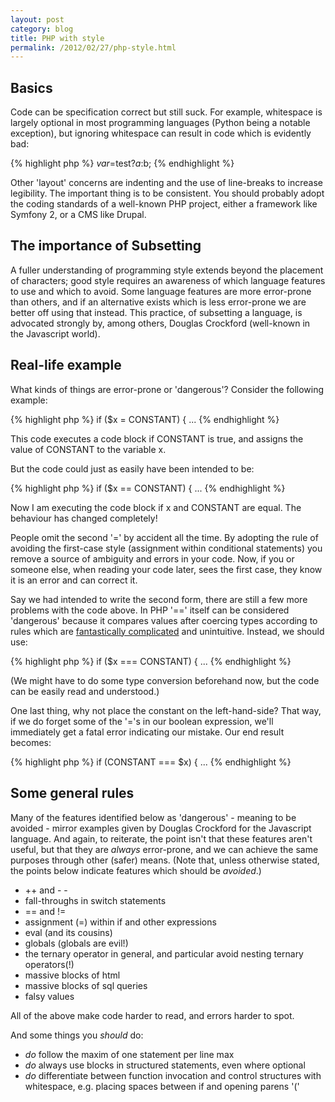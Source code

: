 ```yaml
---
layout: post
category: blog
title: PHP with style
permalink: /2012/02/27/php-style.html
---
```


Basics
-------------

Code  can be specification correct but still suck. For example, whitespace is largely optional in most programming languages (Python being a notable exception), but ignoring whitespace can result in code which is evidently bad:

{% highlight php %}
$var=$test?$a:$b;
{% endhighlight %}

Other 'layout' concerns are indenting and the use of line-breaks to increase legibility. The important thing is to be consistent. You should probably adopt the coding standards of a well-known PHP project, either a framework like Symfony 2, or a CMS like Drupal.

The importance of Subsetting
----------------------------

A fuller understanding of programming style extends beyond the placement of characters; good style requires an awareness of which language features to use and which to avoid. Some language features are more error-prone than others, and if an alternative exists which is less error-prone we are better off using that instead. This practice, of subsetting a language, is advocated strongly by, among others, Douglas Crockford (well-known in the Javascript world).

Real-life example
-----------------

What kinds of things are error-prone or 'dangerous'? Consider the following example:

{% highlight php %}
if ($x = CONSTANT) { ...
{% endhighlight %}

This code executes a code block if CONSTANT is true, and assigns the value of CONSTANT to the variable x.

But the code could just as easily have been intended to be:

{% highlight php %}
if ($x == CONSTANT) { ...
{% endhighlight %}

Now I am executing the code block if x and CONSTANT are equal. The behaviour has changed completely!

People omit the second '=' by accident all the time. By adopting the rule of avoiding the first-case style (assignment within conditional statements) you remove a source of ambiguity and errors in your code. Now, if you or someone else, when reading your code later, sees the first case, they know it is an error and can correct it.

Say we had intended to write the second form, there are still a few more problems with the code above. In PHP '==' itself can be considered 'dangerous' because it compares values after coercing types according to rules which are [fantastically complicated](http://www.php.net/manual/en/types.comparisons.php) and unintuitive. Instead, we should use:

{% highlight php %}
if ($x === CONSTANT) { ...
{% endhighlight %}

(We might have to do some type conversion beforehand now, but the code can be easily read and understood.)

One last thing, why not place the constant on the left-hand-side? That way, if we do forget some of the '='s in our boolean expression, we'll immediately get a fatal error indicating our mistake. Our end result becomes:

{% highlight php %}
if (CONSTANT === $x) { ...
{% endhighlight %}

Some general rules
------------------

Many of the features identified below as 'dangerous' - meaning to be avoided - mirror examples given by Douglas Crockford for the Javascript language. And again, to reiterate, the point isn't that these features aren't useful, but that they are *always* error-prone, and we can achieve the same purposes through other (safer) means. (Note that, unless otherwise stated, the points below indicate features which should be *avoided*.)

* \+\+ and - -
* fall-throughs in switch statements
* \=\= and \!\=
* assignment (=) within if and other expressions
* eval (and its cousins)
* globals (globals are evil!)
* the ternary operator in general, and particular avoid nesting ternary operators(!)
* massive blocks of html
* massive blocks of sql queries
* falsy values

All of the above make code harder to read, and errors harder to spot.

And some things you *should* do:

* *do* follow the maxim of one statement per line max
* *do* always use blocks in structured statements, even where optional
* *do* differentiate between function invocation and control structures with whitespace, e.g. placing spaces between if and opening parens '('